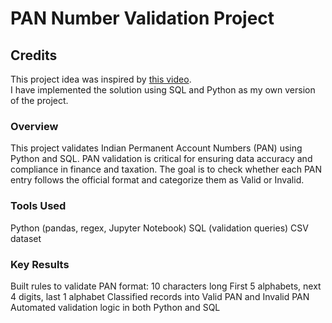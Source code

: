 # PAN Number Validation Project
## Credits
This project idea was inspired by [this video](https://www.youtube.com/watch?v=J1vlhH5LFY8&list=PLh8pnia8G97YXFz2fE_1v4bvnki7JKiEU&index=4).   
I have implemented the solution using SQL and Python as my own version of the project.

### Overview
This project validates Indian Permanent Account Numbers (PAN) using Python and SQL. PAN validation is critical for ensuring data accuracy and compliance in finance and taxation.
The goal is to check whether each PAN entry follows the official format and categorize them as Valid or Invalid.

### Tools Used
Python (pandas, regex, Jupyter Notebook)
SQL (validation queries)
CSV dataset

### Key Results
Built rules to validate PAN format:
10 characters long
First 5 alphabets, next 4 digits, last 1 alphabet
Classified records into Valid PAN and Invalid PAN
Automated validation logic in both Python and SQL

